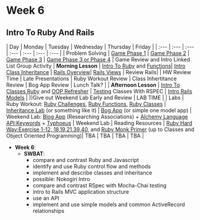 # Week 6
## Intro To Ruby And Rails


| Day | Monday | Tuesday  | Wednesday | Thursday | Friday |
| :--- | :--- | :--- | :--- | :--- | :--- | :--- | 
| Problem Solving |  [Game Phase 1](https://gist.github.com/DelmerGA/616a1cad4cfcbe153de4) | [Game Phase 2](https://gist.github.com/DelmerGA/616a1cad4cfcbe153de4) |  [Game Phase 3](https://gist.github.com/DelmerGA/616a1cad4cfcbe153de4) | [Game Phase 3 or Phase 4](https://gist.github.com/DelmerGA/616a1cad4cfcbe153de4) | Game Review and Intro Linked List Group Activity
| **Morning Lesson** |   [Intro To Ruby](https://github.com/Curriculum-Resources/SF-14-Class-10-Notes/blob/master/week_06_ruby_intro/mon_intro/dusk_ruby_intro/ReadMe.md) and [Functions](https://gist.github.com/dashkb/1df1276af392fd354046)| [Intro Class Inheritance](https://github.com/Curriculum-Resources/SF-14-Class-10-Notes/tree/master/week_06_ruby_intro/wed_classes_and_inheritance/dusk_inheritance) | [Rails Overview](https://github.com/Curriculum-Resources/SF-14-Class-8-9-Notes/blob/master/IntroRailsRelated/IntroToRails/rails_routing.md)| [Rails Views](https://github.com/Curriculum-Resources/SF-14-Class-10-Notes/tree/master/week_07_rails/day_03_nested_resources_and_forms/dawn_forms_and_styling) | Review  Rails|
| HW Review Time | Late Presentations |  Ruby Workout Review | Class Inhertitance Review | Bog App Review | Lunch Talk? |
| **Afternoon Lesson** |  [Intro To Classes Ruby](https://github.com/Curriculum-Resources/SF-14-Class-10-Notes/blob/master/week_06_ruby_intro/wed_classes_and_inheritance/classes_lec.md) and [OOP Refresher](https://github.com/Curriculum-Resources/SF-14-Class-10-Notes/tree/master/week_06_ruby_intro/wed_classes_and_inheritance/dusk_inheritance) | [Testing](https://github.com/Curriculum-Resources/SF-14-Class-12-Sept-Notes/tree/master/week_06_ruby_fundamentals_and_rails_intro/day_02_classes_rspec/dusk_rspec/rspec_examples/3%20-%20book%20class) Classes With RSPEC | [Intro Rails Models](https://github.com/Curriculum-Resources/SF-14-Class-12-Sept-Notes/tree/master/week_06_ruby_fundamentals_and_rails_intro/day_04_models_controllers/dawn_models) | ))Give out Weekend Lab Early and Review | LAB TIME | 
| Labs | Ruby Workout: [Ruby Challenges](https://github.com/wdi-sf-july/ruby_challenges_lab), [Ruby Functions](https://github.com/sf-wdi-15/FunctionsLab), [Ruby Classes](https://gist.github.com/DelmerGA/c17d94def37bc0467c04) | [Inheritance Lab](https://github.com/wdi-sf-fall/family_tree_lab) (or something like it) | [Bog App](https://github.com/wdi-sf-march-2014/bog_app) (or simple one model app) | Weekend Lab: [Blog App](https://github.com/sf-wdi-15/blog_app) (Researching Associations) + [Alchemy Language API:Keywords](http://www.alchemyapi.com/api/keyword/textc.html) + [Typhoeus](https://github.com/typhoeus/typhoeus) | Weekend Lab
| Reading Resources | [Ruby Hard Way:Exercise 1-12, 18,19,21,39,40](http://learnrubythehardway.org/book/), and [Ruby Monk Primer](http://rubymonk.com/learning/books/1-ruby-primer) (up to Classes and Object Oriented Programming)| TBA | TBA | TBA | TBA |

* **Week 6**:
	*  **SWBAT**:
	   * compare and contrast Ruby and Javascript
       * identify and use Ruby control flow and methods
       * implement and describe classes and inheritance
       * possible: Nokogiri Intro
       * compare and contrast RSpec with Mocha-Chai testing
       * intro to Rails MVC application structure
       * use an API
       * implement and use simple models and common ActiveRecord relationships 
